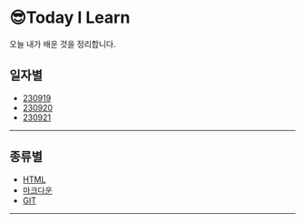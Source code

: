 😎Today I Learn
===
오늘 내가 배운 것을 정리합니다. 

## 일자별 
   - [230919](20230919.md)
   - [230920](20230920.md)
   - [230921](20230921.md)
<HR> 

## 종류별
   - [HTML]()
   - [마크다운]()
   - [GIT]()
  
<HR>
